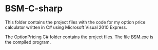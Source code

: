 # BSM-C-sharp

This folder contains the project files with the code for my option price calculator written in C# using 
Microsoft Visual 2010 Express. 

The OptionPricing C# folder contains the project files. 
The file BSM.exe is the compiled program.
